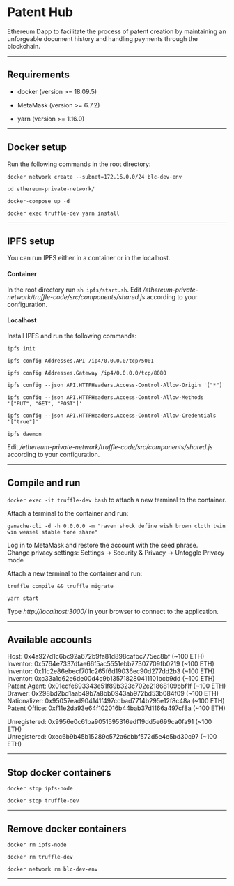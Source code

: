 # Patent Hub

Ethereum Dapp to facilitate the process of patent creation by maintaining an unforgeable document history and handling payments through the blockchain.

---------------------------------------------------------------------------------------------------------

## Requirements

*   docker (version >= 18.09.5)

*   MetaMask (version >= 6.7.2)

*   yarn (version >= 1.16.0)

---------------------------------------------------------------------------------------------------------

## Docker setup

Run the following commands in the root directory:

```
docker network create --subnet=172.16.0.0/24 blc-dev-env

cd ethereum-private-network/

docker-compose up -d

docker exec truffle-dev yarn install
```

---------------------------------------------------------------------------------------------------------

## IPFS setup

You can run IPFS either in a container or in the localhost.

#### Container

In the root directory run `sh ipfs/start.sh`.
Edit */ethereum-private-network/truffle-code/src/components/shared.js* according to your configuration.


#### Localhost

Install IPFS and run the following commands:
```
ipfs init

ipfs config Addresses.API /ip4/0.0.0.0/tcp/5001

ipfs config Addresses.Gateway /ip4/0.0.0.0/tcp/8080

ipfs config --json API.HTTPHeaders.Access-Control-Allow-Origin '["*"]'

ipfs config --json API.HTTPHeaders.Access-Control-Allow-Methods '["PUT", "GET", "POST"]'

ipfs config --json API.HTTPHeaders.Access-Control-Allow-Credentials '["true"]'

ipfs daemon
```
Edit */ethereum-private-network/truffle-code/src/components/shared.js* according to your configuration.

---------------------------------------------------------------------------------------------------------

## Compile and run

`docker exec -it truffle-dev bash` to attach a new terminal to the container.

Attach a terminal to the container and run:
```
ganache-cli -d -h 0.0.0.0 -m "raven shock define wish brown cloth twin win weasel stable tone share"
```

Log in to MetaMask and restore the account with the seed phrase.  
Change privacy settings: Settings -> Security & Privacy -> Untoggle Privacy mode

Attach a new terminal to the container and run:
```
truffle compile && truffle migrate

yarn start
```
Type *http://localhost:3000/* in your browser to connect to the application.

---------------------------------------------------------------------------------------------------------

## Available accounts

Host:          0x4a927d1c6bc92a672b9fa81d898cafbc775ec8bf (~100 ETH)  
Inventor:      0x5764e7337dfae66f5ac5551ebb77307709fb0219 (~100 ETH)  
Inventor:      0x11c2e86ebecf701c265f6d19036ec90d277dd2b3 (~100 ETH)  
Inventor:      0xc33a1d62e6de00d4c9b135718280411101bcb9dd (~100 ETH)  
Patent Agent:  0x01edfe893343e51f89b323c702e21868109bbf1f (~100 ETH)  
Drawer:        0x298bd2bd1aab49b7a8bb0943ab972bd53b084f09 (~100 ETH)  
Nationalizer:  0x95057ead904141f497cdbad7714b295e12f8c48a (~100 ETH)  
Patent Office: 0xf11e2da93e64f102016b44bab37d1166a497cf8a (~100 ETH)  

Unregistered:  0x9956e0c61ba9051595316edf19dd5e699ca0fa91 (~100 ETH)  
Unregistered:  0xec6b9b45b15289c572a6cbbf572d5e4e5bd30c97 (~100 ETH)  

---------------------------------------------------------------------------------------------------------

## Stop docker containers

```
docker stop ipfs-node

docker stop truffle-dev
```

---------------------------------------------------------------------------------------------------------

## Remove docker containers

```
docker rm ipfs-node

docker rm truffle-dev

docker network rm blc-dev-env
```

---------------------------------------------------------------------------------------------------------
